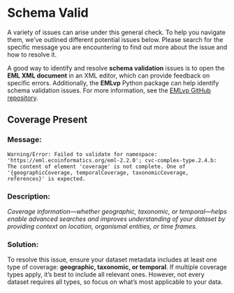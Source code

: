 # Schema Valid

A variety of issues can arise under this general check. To help you navigate them, we’ve outlined different potential issues below. Please search for the specific message you are encountering to find out more about the issue and how to resolve it.

A good way to identify and resolve **schema validation** issues is to open the **EML XML document** in an XML editor, which can provide feedback on specific errors. Additionally, the **EMLvp** Python package can help identify schema validation issues. For more information, see the [EMLvp GitHub repository](https://github.com/PASTAplus/EMLvp).

## Coverage Present

### Message:

```
Warning/Error: Failed to validate for namespace: 'https://eml.ecoinformatics.org/eml-2.2.0'; cvc-complex-type.2.4.b: The content of element 'coverage' is not complete. One of '{geographicCoverage, temporalCoverage, taxonomicCoverage, references}' is expected.
```

### Description:

_Coverage information—whether geographic, taxonomic, or temporal—helps enable advanced searches and improves understanding of your dataset by providing context on location, organismal entities, or time frames._

### Solution:

To resolve this issue, ensure your dataset metadata includes at least one type of coverage: **geographic, taxonomic, or temporal**. If multiple coverage types apply, it’s best to include all relevant ones. However, not every dataset requires all types, so focus on what’s most applicable to your data.
